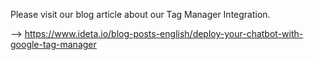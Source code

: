 Please visit our blog article about our Tag Manager Integration.

--> https://www.ideta.io/blog-posts-english/deploy-your-chatbot-with-google-tag-manager
